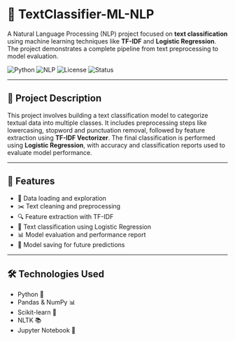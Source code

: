 # 🧠 TextClassifier-ML-NLP

A Natural Language Processing (NLP) project focused on **text classification** using machine learning techniques like **TF-IDF** and **Logistic Regression**. The project demonstrates a complete pipeline from text preprocessing to model evaluation.

![Python](https://img.shields.io/badge/Python-3.9-blue)
![NLP](https://img.shields.io/badge/NLP-TF--IDF-lightgrey)
![License](https://img.shields.io/badge/License-MIT-green)
![Status](https://img.shields.io/badge/Status-Completed-brightgreen)

---

## 📌 Project Description

This project involves building a text classification model to categorize textual data into multiple classes. It includes preprocessing steps like lowercasing, stopword and punctuation removal, followed by feature extraction using **TF-IDF Vectorizer**. The final classification is performed using **Logistic Regression**, with accuracy and classification reports used to evaluate model performance.

---

## 🔧 Features

- 📄 Data loading and exploration
- ✂️ Text cleaning and preprocessing
- 🔍 Feature extraction with TF-IDF
- 🤖 Text classification using Logistic Regression
- 📊 Model evaluation and performance report
- 💾 Model saving for future predictions

---

## 🛠️ Technologies Used

- Python 🐍
- Pandas & NumPy 📊
- Scikit-learn 🔧
- NLTK 📚
- Jupyter Notebook 📓

